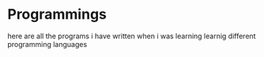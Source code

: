 # Programmings
 here are all the programs i have written when i was learning learnig different programming languages
